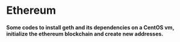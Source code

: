 # Ethereum
#### Some codes to install geth and its dependencies on a CentOS vm, initialize the ethereum blockchain and create new addresses.
